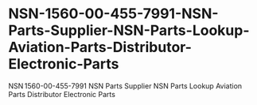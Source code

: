 # NSN-1560-00-455-7991-NSN-Parts-Supplier-NSN-Parts-Lookup-Aviation-Parts-Distributor-Electronic-Parts
NSN 1560-00-455-7991 NSN Parts Supplier NSN Parts Lookup Aviation Parts Distributor Electronic Parts
